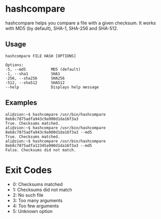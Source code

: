 # hashcompare
hashcompare helps you compare a file with a given checksum. It works with MD5 (by default), SHA-1, SHA-256 and SHA-512.

## Usage
```
hashcompare FILE HASH [OPTIONS]

Options:
-5, --md5           MD5 (default)
-1, --sha1          SHA1
-256, --sha256      SHA256
-512, --sha512      SHA512
--help              Displays help message
```

## Examples

```
ali@zion:~$ hashcompare /usr/bin/hashcompare 8eb8c7875adfa943c9a900d1da16f3a3
True. Checksums matched.
ali@zion:~$ hashcompare /usr/bin/hashcompare 8eb8c7875adfa943c9a900d1da16f3a3 --md5
True. Checksums matched.
ali@zion:~$ hashcompare /usr/bin/hashcompare 8eb8c7875adfa12345a900d1da16f3a3 --md5
False. Checksums did not match.
```

# Exit Codes
- 0: Checksums matched
- 1: Checksums did not match
- 2: No such file
- 3: Too many arguments
- 4: Too few arguments
- 5: Unknown option
